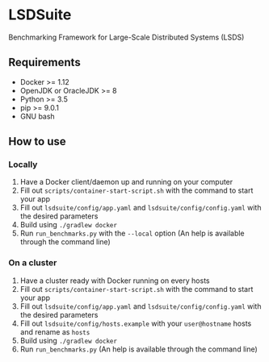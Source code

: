 # LSDSuite

Benchmarking Framework for Large-Scale Distributed Systems (LSDS)

## Requirements
* Docker >= 1.12
* OpenJDK or OracleJDK >= 8
* Python >= 3.5
* pip >= 9.0.1
* GNU bash

## How to use
### Locally
1. Have a Docker client/daemon up and running on your computer
2. Fill out `scripts/container-start-script.sh` with the command to start your app
3. Fill out `lsdsuite/config/app.yaml` and `lsdsuite/config/config.yaml` with the desired parameters
4. Build using `./gradlew docker`
5. Run `run_benchmarks.py` with the `--local` option (An help is available through the command line)

### On a cluster
1. Have a cluster ready with Docker running on every hosts
2. Fill out `scripts/container-start-script.sh` with the command to start your app
3. Fill out `lsdsuite/config/app.yaml` and `lsdsuite/config/config.yaml` with the desired parameters
4. Fill out `lsdsuite/config/hosts.example` with your `user@hostname` hosts and rename as `hosts` 
5. Build using `./gradlew docker`
6. Run `run_benchmarks.py` (An help is available through the command line)
